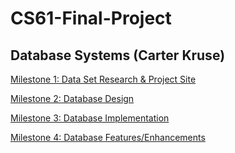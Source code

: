 # CS61-Final-Project
## Database Systems (Carter Kruse)

[Milestone 1: Data Set Research & Project Site](https://github.com/CarterKruse/CS61-Final-Project/wiki/Milestone-1)

[Milestone 2: Database Design](https://www.google.com/)

[Milestone 3: Database Implementation](https://www.google.com/)

[Milestone 4: Database Features/Enhancements](https://www.google.com/)
